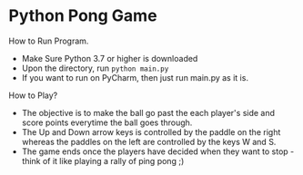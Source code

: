 # Python Pong Game

How to Run Program.

- Make Sure Python 3.7 or higher is downloaded
- Upon the directory, run ```python main.py```
- If you want to run on PyCharm, then just run main.py as it is.

How to Play?

- The objective is to make the ball go past the each player's side and score points everytime the ball goes through.
- The Up and Down arrow keys is controlled by the paddle on the right whereas the paddles on the left are controlled by the keys W and S.
- The game ends once the players have decided when they want to stop - think of it like playing a rally of ping pong ;)


 
